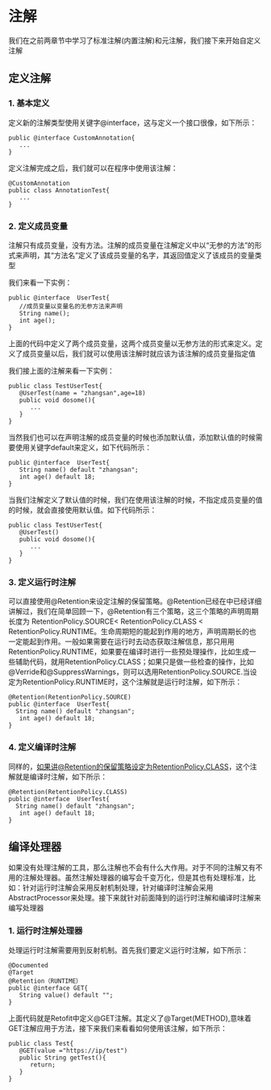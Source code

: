 # 注解

我们在之前两章节中学习了标准注解(内置注解)和元注解，我们接下来开始自定义注解

## 定义注解

### 1. 基本定义

   定义新的注解类型使用关键字@interface，这与定义一个接口很像，如下所示：

   ~~~CustomAnnotation
   public @interface CustomAnnotation{
      ...
   }
   ~~~

定义注解完成之后，我们就可以在程序中使用该注解：

~~~注解的使用
@CustomAnnotation
public class AnnotationTest{
   ...
}
~~~

### 2. 定义成员变量

注解只有成员变量，没有方法。注解的成员变量在注解定义中以“无参的方法”的形式来声明，其“方法名”定义了该成员变量的名字，其返回值定义了该成员的变量类型

我们来看一下实例：
~~~
public @interface  UserTest{
   //成员变量以变量名的无参方法来声明
   String name();
   int age();
}
~~~
上面的代码中定义了两个成员变量，这两个成员变量以无参方法的形式来定义。定义了成员变量以后，我们就可以使用该注解时就应该为该注解的成员变量指定值

我们接上面的注解来看一下实例：
~~~
public class TestUserTest{
   @UserTest(name = "zhangsan",age=18)
   public void dosome(){
      ...
   }
}
~~~

当然我们也可以在声明注解的成员变量的时候也添加默认值，添加默认值的时候需要使用关键字default来定义，如下代码所示：
~~~
public @interface  UserTest{
   String name() default "zhangsan";
   int age() default 18;
}
~~~
当我们注解定义了默认值的时候，我们在使用该注解的时候，不指定成员变量的值的时候，就会直接使用默认值。如下代码所示：
~~~
public class TestUserTest{
   @UserTest()
   public void dosome(){
      ...
   }
}
~~~

### 3. 定义运行时注解

可以直接使用@Retention来设定注解的保留策略。@Retention已经在中已经详细讲解过，我们在简单回顾一下，@Retention有三个策略，这三个策略的声明周期长度为 RetentionPolicy.SOURCE< RetentionPolicy.CLASS < RetentionPolicy.RUNTIME。生命周期短的能起到作用的地方，声明周期长的也一定能起到作用。一般如果需要在运行时去动态获取注解信息，那只用用 RetentionPolicy.RUNTIME，如果要在编译时进行一些预处理操作，比如生成一些辅助代码，就用RetentionPolicy.CLASS；如果只是做一些检查的操作，比如@Verride和@SuppressWarnings，则可以选用RetentionPolicy.SOURCE.当设定为RetentionPolicy.RUNTIME时，这个注解就是运行时注解，如下所示：
~~~
@Retention(RetentionPolicy.SOURCE)
public @interface  UserTest{
  String name() default "zhangsan";
   int age() default 18;
}
~~~
### 4. 定义编译时注解
同样的，如果讲@Retention的保留策略设定为RetentionPolicy.CLASS，这个注解就是编译时注解，如下所示：
~~~
@Retention(RetentionPolicy.CLASS)
public @interface  UserTest{
  String name() default "zhangsan";
   int age() default 18;
}
~~~

## 编译处理器

如果没有处理注解的工具，那么注解也不会有什么大作用。对于不同的注解又有不用的注解处理器。虽然注解处理器的编写会千变万化，但是其也有处理标准，比如：针对运行时注解会采用反射机制处理，针对编译时注解会采用AbstractProcessor来处理。接下来就针对前面降到的运行时注解和编译时注解来编写处理器

### 1. 运行时注解处理器

处理运行时注解需要用到反射机制。首先我们要定义运行时注解，如下所示：
~~~
@Documented
@Target
@Retention（RUNTIME）
public @interface GET{
   String value() default "";
}
~~~
上面代码就是Retofit中定义@GET注解。其定义了@Target(METHOD),意味着GET注解应用于方法，接下来我们来看看如何使用该注解，如下所示：
~~~
public class Test{
   @GET(value ="https://ip/test")
   public String getTest(){
      return;
   }
}
~~~